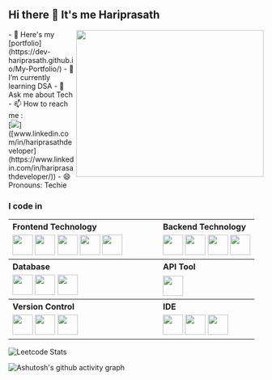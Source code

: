 ## Hi there 👋 It's me Hariprasath

<img align="right" width="370" height="290" src="https://i.pinimg.com/originals/47/f0/34/47f0342cec72b800463bf003eac1257e.gif">
- 🔭 Here's my [portfolio](https://dev-hariprasath.github.io/My-Portfolio/)                                                 
- 🌱 I’m currently learning DSA
- 💬 Ask me about Tech
- 📫 How to reach me :
<br /> [<img src="https://img.shields.io/badge/LinkedIn-0077B5?style=for-the-badge&logo=linkedin&logoColor=white" />]([www.linkedin.com/in/hariprasathdeveloper](https://www.linkedin.com/in/hariprasathdeveloper/))
- 😄 Pronouns: Techie

### I code in

<table style="border: none; border-collapse: collapse;">
  <tr>
    <th style="padding-right: 40px; text-align: left;">Frontend Technology</th>
    <th style="padding-left: 40px; text-align: left;">Backend Technology</th>
  </tr>
  <tr>
    <td style="padding-right: 40px;">
      <img height="40" width="40" src="https://img.icons8.com/color/48/000000/html-5.png"/>
      <img height="40" width="40" src="https://img.icons8.com/color/48/000000/css3.png"/>
      <img height="40" width="40" src="https://img.icons8.com/?size=100&id=CIAZz2CYc6Kc&format=png"/>
      <img height="40" width="40" src="https://img.icons8.com/color/48/000000/javascript.png"/>
      <img height="40" width="40" src="https://img.icons8.com/?size=100&id=t4YbEbA834uH&format=png"/>
    </td>
    <td style="padding-left: 40px;">
      <img height="40" width="40" src="https://img.icons8.com/color/48/000000/java-coffee-cup-logo.png"/>
      <img height="40" width="40" src="https://img.icons8.com/color/48/000000/spring-logo.png"/>
      <img height="40" width="40" src="https://img.icons8.com/color/48/000000/python.png"/>
      <img height="40" width="40" src="https://github.com/user-attachments/assets/dedb3d76-bd39-4159-800a-0eee7f37472a"/>
    </td>
  </tr>
  <tr>
    <th style="padding-right: 40px; text-align: left;">Database</th>
    <th style="padding-left: 40px; text-align: left;">API Tool</th>
  </tr>
  <tr>
    <td style="padding-right: 40px;">
     <img height="40" width="40" src="https://github.com/user-attachments/assets/b567ea1e-d703-4412-93fb-d503b4b92f51"/>
      <img height="40" width="40" src="https://img.icons8.com/color/48/000000/mysql-logo.png"/>
      <img height="40" width="40" src="https://img.icons8.com/color/48/000000/mongodb.png"/>
    </td>
    <td style="padding-left: 40px;">
      <img height="40" width="40" src="https://github.com/user-attachments/assets/7fc506fa-3da7-4de0-aa1e-5dc12a9062f9"/>
    </td>
  </tr>
  <tr>
    <th style="padding-right: 40px; text-align: left;">Version Control</th>
    <th style="padding-left: 40px; text-align: left;">IDE</th>
  </tr>
  <tr>
    <td style="padding-right: 40px;">
      <img height="40" width="40" src="https://img.icons8.com/color/50/000000/git.png"/>
      <img height="40" width="40" src="https://img.icons8.com/color/50/000000/github.png"/>
      <img height="40" width="40" src="https://img.icons8.com/color/48/000000/docker.png"/>
    </td>
    <td style="padding-left: 40px;">
      <img height="40" width="40" src="https://img.icons8.com/color/48/000000/visual-studio-code-2019.png"/>
      <img height="40" width="40" src="https://img.icons8.com/color/48/000000/pycharm.png"/>
      <img height="40" width="40" src="https://img.icons8.com/color/48/intellij-idea.png"/>
    </td>
  </tr>
</table>




![Leetcode Stats](https://leetcard.jacoblin.cool/Dev_Hariprasath?theme=dark&font=Molengo&ext=activity)

![Ashutosh's github activity graph](https://github-readme-activity-graph.vercel.app/graph?username=Dev-Hariprasath&bg_color=c8f9d9&color=000000&line=00d624&point=0e110e&area=true&hide_border=true)

